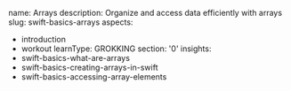 name: Arrays
description: Organize and access data efficiently with arrays
slug: swift-basics-arrays
aspects:
  - introduction
  - workout
learnType: GROKKING
section: '0'
insights:
  - swift-basics-what-are-arrays
  - swift-basics-creating-arrays-in-swift
  - swift-basics-accessing-array-elements
